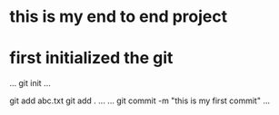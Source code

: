 # this is my end to end project

# first initialized the git 
...
git init
...

git add abc.txt
git add .
...
...
git commit -m "this is my first commit"
...